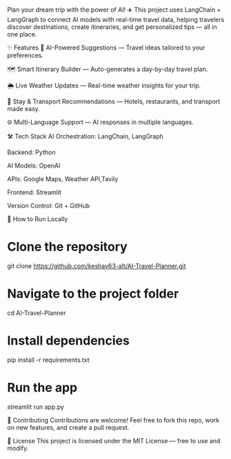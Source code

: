 Plan your dream trip with the power of AI! ✈️
This project uses LangChain + LangGraph to connect AI models with real-time travel data, helping travelers discover destinations, create itineraries, and get personalized tips — all in one place.

✨ Features
🧠 AI-Powered Suggestions — Travel ideas tailored to your preferences.

🗺 Smart Itinerary Builder — Auto-generates a day-by-day travel plan.

🌦 Live Weather Updates — Real-time weather insights for your trip.

🏨 Stay & Transport Recommendations — Hotels, restaurants, and transport made easy.

🌐 Multi-Language Support — AI responses in multiple languages.

🛠 Tech Stack
AI Orchestration: LangChain, LangGraph

Backend: Python

AI Models: OpenAI

APIs: Google Maps, Weather API,Tavily

Frontend: Streamlit 

Version Control: Git + GitHub

🚀 How to Run Locally

# Clone the repository
git clone https://github.com/keshav63-alt/AI-Travel-Planner.git

# Navigate to the project folder
cd AI-Travel-Planner

# Install dependencies
pip install -r requirements.txt

# Run the app
streamlit run app.py

🤝 Contributing
Contributions are welcome! Feel free to fork this repo, work on new features, and create a pull request.

📜 License
This project is licensed under the MIT License — free to use and modify.


